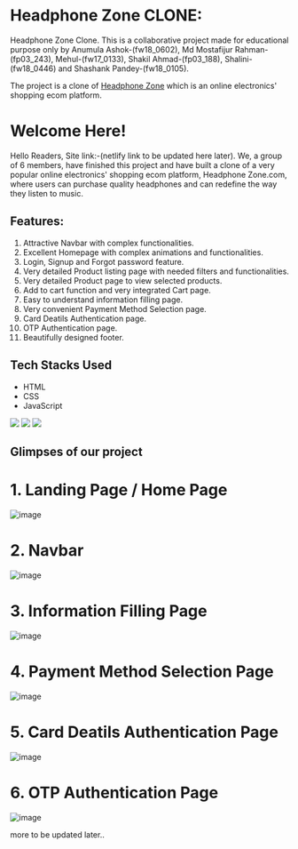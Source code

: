 # Headphone Zone CLONE:
Headphone Zone Clone.
This is a collaborative project made for educational purpose only by Anumula Ashok-(fw18_0602), Md Mostafijur Rahman-(fp03_243), Mehul-(fw17_0133), Shakil Ahmad-(fp03_188), Shalini-(fw18_0446) and Shashank Pandey-(fw18_0105). 

The project is a clone of [Headphone Zone](https://www.headphonezone.in/) which is an online electronics' shopping ecom platform.

# Welcome Here!
Hello Readers,
Site link:-(netlify link to be updated here later).
We, a group of 6 members, have finished this project and have built a clone of a very popular online electronics' shopping ecom platform, Headphone Zone.com, where users can purchase quality headphones and can redefine the way they listen to music. 


## Features:
1. Attractive Navbar with complex functionalities.
2. Excellent Homepage with complex animations and functionalities. 
3. Login, Signup and Forgot password feature.
4. Very detailed Product listing page with needed filters and functionalities.
5. Very detailed Product page to view selected products.
6. Add to cart function and very integrated Cart page.
7. Easy to understand information filling page.
8. Very convenient Payment Method Selection page.
9. Card Deatils Authentication page.
10. OTP Authentication page.
11. Beautifully designed footer. 



## Tech Stacks Used
- HTML
- CSS
- JavaScript

<p>
   <img src="https://img.icons8.com/color/64/000000/javascript.png"/>
   <img src="https://img.icons8.com/color/64/000000/html-5.png"/>
   <img src="https://img.icons8.com/color/64/000000/css3.png" />
   
</p>


## Glimpses of our project
# 1. Landing Page / Home Page

![image](https://github.com/iammostak/headphonezone.in/blob/main/readme_images/Screenshot%20(97).png?raw=true)




# 2. Navbar

![image](https://github.com/iammostak/headphonezone.in/blob/main/readme_images/Screenshot%20(98).png?raw=true)



# 3. Information Filling Page

![image](https://github.com/iammostak/headphonezone.in/blob/main/readme_images/Screenshot%20(99).png?raw=true)



# 4. Payment Method Selection Page 

![image](https://github.com/iammostak/headphonezone.in/blob/main/readme_images/Screenshot%20(100).png?raw=true)



# 5. Card Deatils Authentication Page

![image](https://github.com/iammostak/headphonezone.in/blob/main/readme_images/Screenshot%20(101).png?raw=true)




# 6. OTP Authentication Page

![image](https://github.com/iammostak/headphonezone.in/blob/main/readme_images/Screenshot%20(102).png?raw=true)


more to be updated later..

